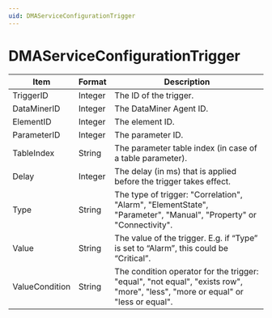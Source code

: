 ```yaml
---
uid: DMAServiceConfigurationTrigger
---
```


# DMAServiceConfigurationTrigger

| Item           | Format  | Description                                                                                                                     |
|----------------|---------|---------------------------------------------------------------------------------------------------------------------------------|
| TriggerID      | Integer | The ID of the trigger.                                                                                                          |
| DataMinerID    | Integer | The DataMiner Agent ID.                                                                                                         |
| ElementID      | Integer | The element ID.                                                                                                                 |
| ParameterID    | Integer | The parameter ID.                                                                                                               |
| TableIndex     | String  | The parameter table index (in case of a table parameter).                                                                       |
| Delay          | Integer | The delay (in ms) that is applied before the trigger takes effect.                                                              |
| Type           | String  | The type of trigger: "Correlation", "Alarm", "ElementState", "Parameter", "Manual", "Property" or "Connectivity".               |
| Value          | String  | The value of the trigger. E.g. if “Type” is set to “Alarm”, this could be “Critical”.                                           |
| ValueCondition | String  | The condition operator for the trigger: "equal", "not equal", "exists row", "more", "less", "more or equal" or "less or equal". |
